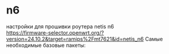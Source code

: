 # n6
настройки для прошивки роутера netis n6  
https://firmware-selector.openwrt.org/?version=24.10.2&target=ramips%2Fmt7621&id=netis_n6
Самые необходимые базовые пакеты:
```
```
